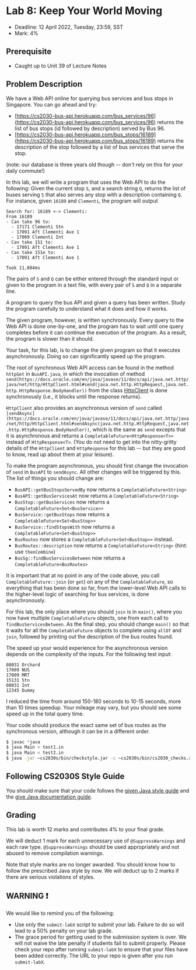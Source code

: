 # Lab 8: Keep Your World Moving

- Deadline: 12 April 2022, Tuesday, 23:59, SST
- Mark: 4%

## Prerequisite

- Caught up to Unit 39 of Lecture Notes

## Problem Description

We have a Web API online for querying bus services and bus stops in Singapore.  You can go ahead and try:

- [https://cs2030-bus-api.herokuapp.com/bus_services/96](https://cs2030-bus-api.herokuapp.com/bus_services/96) returns the list of bus stops (id followed by description) served by Bus 96.
- [https://cs2030-bus-api.herokuapp.com/bus_stops/16189](https://cs2030-bus-api.herokuapp.com/bus_stops/16189) returns the description of the stop followed by a list of bus services that serve the stop.

(note: our database is three years old though -- don't rely on this for your daily commute!)

In this lab, we will write a program that uses the Web API to do the following: Given the current stop `S`, and a search string `Q`, returns the list of buses serving `S` that also serves any stop with a description containing `Q`.  For instance, given `16189` and `Clementi`, the program will output

```
Search for: 16189 <-> Clementi:
From 16189
- Can take 96 to:
  - 17171 Clementi Stn
  - 17091 Aft Clementi Ave 1
  - 17009 Clementi Int
- Can take 151 to:
  - 17091 Aft Clementi Ave 1
- Can take 151e to:
  - 17091 Aft Clementi Ave 1

Took 11,084ms
```

The pairs of `S` and `Q` can be either entered through the standard input or given to the program in a text file, with every pair of `S` and `Q` in a separate line.

A program to query the bus API and given a query has been written.  Study the program carefully to understand what it does and how it works.

The given program, however, is written synchronously.  Every query to the Web API is done one-by-one, and the program has to wait until one query completes before it can continue the execution of the program.  As a result, the program is slower than it should.

Your task, for this lab, is to change the given program so that it executes asynchronously.  Doing so can significantly speed up the program.  

The root of synchronous Web API access can be found in the method `httpGet` in `BusAPI.java`, in which the invocation of method `send(https://docs.oracle.com/en/java/javase/11/docs/api/java.net.http/java/net/http/HttpClient.html#send(java.net.http.HttpRequest,java.net.http.HttpResponse.BodyHandler))` from the class [HttpClient](https://docs.oracle.com/en/java/javase/11/docs/api/java.net.http/java/net/http/HttpClient.html) is done synchronously (i.e., it blocks until the response returns).    

`HttpClient` also provides an asynchronous version of `send` called `[sendAsync](https://docs.oracle.com/en/java/javase/11/docs/api/java.net.http/java/net/http/HttpClient.html#sendAsync(java.net.http.HttpRequest,java.net.http.HttpResponse.BodyHandler))`, which is the same as `send` excepts that it is asynchronous and returns a `CompletableFuture<HttpResponse<T>>` instead of `HttpResponse<T>`.  (You do not need to get into the nitty-gritty details of the `HttpClient` and `HttpResponse` for this lab -- but they are good to know, read up about them at your leisure).

To make the program asynchronous, you should first change the invocation of `send` in `BusAPI` to `sendAsync`.  All other changes will be triggered by this.  The list of things you should change are:

- `BusAPI::getBusStopsServedBy` now returns a `CompletableFuture<String>`
- `BusAPI::getBusServicesAt` now returns a `CompletableFuture<String>`
- `BusStop::getBusServices` now returns a `CompletableFuture<Set<BusService>>`
- `BusService::getBusStops` now returns a `CompletableFuture<Set<BusStop>>`
- `BusService::findStopsWith` now returns a `CompletableFuture<Set<BusStop>>`
- `BusRoutes` now stores a `CompletableFuture<Set<BusStop>>` instead.
- `BusRoutes::description` now returns a `CompletableFuture<String>` (hint: use `thenCombine`)
- `BusSg::findBusServicesBetween` now returns a `CompletableFuture<BusRoutes>`

It is important that at no point in any of the code above, you call `CompletableFuture::join` (or `get`) on any of the `CompletableFuture`, so everything that has been done so far, from the lower-level Web API calls to the higher-level logic of searching for bus services, is done asynchronously.

For this lab, the only place where you should `join` is in `main()`, where you now have multiple `CompletableFuture` objects, one from each call to `findBusServicesBetween`.  As the final step, you should change `main()` so that it waits for all the `CompletableFuture` objects to complete using `allOf` and `join`, followed by printing out the description of the bus routes found.

The speed up your would experience for the asynchronous version depends on the complexity of the inputs.  For the following test input:
```
08031 Orchard
17009 NUS
17009 MRT
15131 Stn
08031 Int
12345 Dummy
```
I reduced the time from around 150-180 seconds to 10-15 seconds, more than 10 times speedup.  Your mileage may vary, but you should see some speed up in the total query time.

Your code should produce the exact same set of bus routes as the synchronous version, although it can be in a different order.

```bash
$ javac *java
$ java Main < test1.in
$ java Main < test2.in
$ java -jar ~cs2030s/bin/checkstyle.jar -c ~cs2030s/bin/cs2030_checks.xml *.java
```

## Following CS2030S Style Guide

You should make sure that your code follows the [given Java style guide](https://nus-cs2030s.github.io/2021-s2/style.html) and the [give Java documentation guide](https://nus-cs2030s.github.io/2021-s2/javadoc.html).

## Grading

This lab is worth 12 marks and contributes 4% to your final grade.

We will deduct 1 mark for each unnecessary use of `@SuppressWarnings` and each raw type.  `@SuppressWarnings` should be used appropriately and not abused to remove compilation warnings.

Note that style marks are no longer awarded.  You should know how to follow the prescribed Java style by now.  We will deduct up to 2 marks if there are serious violations of styles.


## WARNING ❗️

We would like to remind you of the following:

- Use only the `submit-labX` script to submit your lab.  Failure to do so will lead to a 50% penalty on your lab grade.
- The grace period for getting used to the submission system is over.  We will not waive the late penalty if students fail to submit properly.  Please check your repo after running `submit-labX` to ensure that your files have been added correctly. The URL to your repo is given after you run `submit-labX`.
